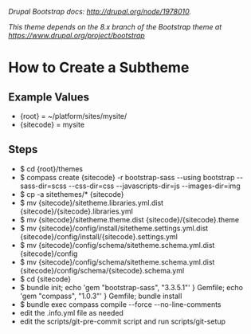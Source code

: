 *Drupal Bootstrap docs: http://drupal.org/node/1978010.*

*This theme depends on the 8.x branch of the Bootstrap theme at https://www.drupal.org/project/bootstrap*

How to Create a Subtheme
=========================

Example Values
--------------
* {root} = ~/platform/sites/mysite/
* {sitecode} = mysite

Steps
-----
* $ cd {root}/themes
* $ compass create {sitecode} -r bootstrap-sass --using bootstrap --sass-dir=scss --css-dir=css --javascripts-dir=js --images-dir=img
* $ cp -a sitethemes/* {sitecode}
* $ mv {sitecode}/sitetheme.libraries.yml.dist {sitecode}/{sitecode}.libraries.yml
* $ mv {sitecode}/sitetheme.theme.dist {sitecode}/{sitecode}.theme
* $ mv {sitecode}/config/install/sitetheme.settings.yml.dist {sitecode}/config/install/{sitecode}.settings.yml
* $ mv {sitecode}/config/schema/sitetheme.schema.yml.dist {sitecode}/config
* $ mv {sitecode}/config/schema/sitetheme.schema.yml.dist {sitecode}/config/schema/{sitecode}.schema.yml
* $ cd {sitecode}
* $ bundle init; echo 'gem "bootstrap-sass", "3.3.5.1"' } Gemfile; echo 'gem "compass", "1.0.3"' } Gemfile; bundle install
* $ bundle exec compass compile --force --no-line-comments
* edit the .info.yml file as needed
* edit the scripts/git-pre-commit script and run scripts/git-setup
